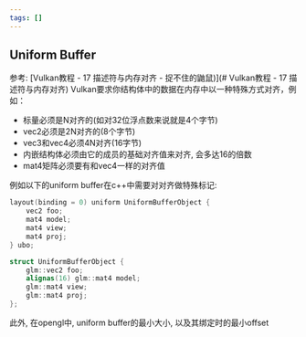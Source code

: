 ```yaml
---
tags: []
---
```


## Uniform Buffer

参考: [Vulkan教程 - 17 描述符与内存对齐 - 捉不住的鼬鼠)](# Vulkan教程 - 17 描述符与内存对齐)
Vulkan要求你结构体中的数据在内存中以一种特殊方式对齐，例如：

* 标量必须是N对齐的(如对32位浮点数来说就是4个字节)
* vec2必须是2N对齐的(8个字节)
* vec3和vec4必须4N对齐(16字节)
* 内嵌结构体必须由它的成员的基础对齐值来对齐, 会多达16的倍数
* mat4矩阵必须要有和vec4一样的对齐值

例如以下的uniform buffer在c++中需要对对齐做特殊标记:
```c++
layout(binding = 0) uniform UniformBufferObject { 
	vec2 foo;  
	mat4 model; 
	mat4 view; 
	mat4 proj; 
} ubo;
```
```c++
struct UniformBufferObject {
	glm::vec2 foo;
	alignas(16) glm::mat4 model;
	glm::mat4 view;
	glm::mat4 proj;
};
```

此外, 在opengl中, uniform buffer的最小大小, 以及其绑定时的最小offset
